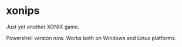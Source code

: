 # xonips

Just yet another XONIX game. 

Powershell version now. Works both on Windows and Linux platforms.
